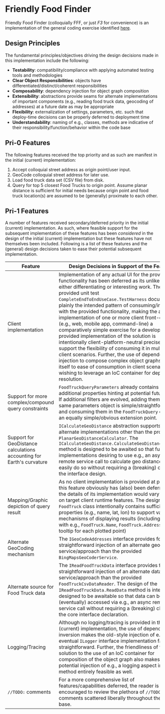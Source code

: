 # Friendly Food Finder #
Friendly Food Finder (colloquially FFF, or just _F3_ for convenience) is an implementation of the general coding exercise identified [here](https://github.com/timfpark/take-home-engineering-challenge).

## Design Principles ##
The fundamental principles/objectives driving the design decisions made in this implementation include the following:

* **Testability**: compatibility/compliance with applying automated testing tools and methodologies
* **Clear Object Responsibilities**: objects have differentiated/distinct/coherent responsibilities
* **Composability**: dependency injection for object graph composition
* **Extensibility**: abstractions provide seams for alternate implementations of important components (e.g., reading food truck data, geocoding of addresses) at a future date as may be appropriate
* **Flexibility**: externalization of settings, parameters, etc. such that deploy-time decisions can be properly deferred to deployment time
* **Understandability**: naming of e.g., classes, methods are indicative of their responsibility/function/behavior within the code base


## Pri-0 Features ##
The following features received the top priority and as such are manifest in the initial (current) implementation:

1. Accept colloquial street address as origin point/user input.
1. GeoCode colloquial street address for later use.
1. Load food truck data set (CSV file) from disk.
1. Query for top 5 closest Food Trucks to origin point.  Assume planar distance is sufficient for initial needs because origin point and food truck location(s) are assumed to be (generally) proximate to each other.

## Pri-1 Features ##
A number of features received secondary/deferred priority in the initial (current) implementation.  As such, where feasible support for the subsequent implementation of these features has been _considered_ in the design of the initial (current) implementation but these features have not themselves been included.  Following is a list of these features and the (general) design decisions taken to ease their potential subsequent implementation.

 | Feature | Design Decisions in Support of the Feature |
 | --- | --- |
 | Client implementation | Implementation of any actual UI for the provided functionality has been deferred as its unlikely to be either differentiating or interesting work.  The provided unit test `CompleteEndToEndUseCase.TestHarness` documents plainly the intended pattern of consuming/interacting with the provided functionality, making the actual implementation of one or more client front-ends (e.g., web, mobile app, command-line) a comparatively simple exercise for a developer.  The provided implementation of the solution is intentionally client-platform-neutral precisely to support the flexibility of consuming it in multiple client scenarios.  Further, the use of dependency injection to compose complex object graphs lends itself to ease of consumption in client scenarios wishing to leverage an IoC container for dependency resolution. |
 | Support for more complex/compound query constraints | `FoodTruckQueryParameters` already contains additional properties hinting at potential future filters.  If additional filters are evolved, adding them to the same parameters object is simple/straightforward and consuming them in the `FoodTruckQuery` class is an equally simple/obvious extension point.
 | Support for GeoDistance calculations accounting for Earth's curvature | `ICalculateGeoDistance` abstraction supports alternate implementations other than the provided `PlanarGeoDistanceCalculator`. The `ICalculateGeoDistance.CalculateGeoDistanceBetween` method is designed to be awaited so that future implementations desiring to use e.g., an async remote service call to calculate geo distance can easily do so without requiring a (breaking) change to the interface design.  | 
 | Mapping/Graphic depiction of query result | As no client implementation is provided at present, this feature obviously has (also) been deferred as the details of its implementation would vary based on target client runtime features.  The design of the `FoodTruck` class intentionally contains sufficient properties (e.g., name, lat, lon) to support variable mechanisms of displaying results (including mapping with e.g., `FoodTruck.Name`, `FoodTruck.Address` as tooltip for each plotted point)  |
 | Alternate GeoCoding mechanism | The `IGeoCodeAddresses` interface provides for a straightforward injection of an alternate geocoder service/approach than the provided `BingMapsGeoCoderService`. |
 | Alternate source for Food Truck data | The `IReadFoodTruckData` interface provides for a straightforward injection of an alternate data loading service/approach than the provided `FoodTruckCsvDataReader`.  The design of the `IReadFoodTruckData.ReadData` method is intentionally designed to be awaitable so that data can be (eventually) accessed via e.g., an async remote service call without requiring a (breaking) change to the core interface declaration. |
 | Logging/Tracing | Although no logging/tracing is provided in the initial (current) implementation, the use of dependency inversion makes the old-style injection of e.g., an eventual `ILogger` interface implementation fairly straightforward.  Further, the friendliness of the solution to the use of an IoC container for composition of the object graph also makes the potential injection of e.g., a logging aspect into each method entirely feasible as well. |
 | `//TODO:` comments  | For a more comprehensive list of features/capabilities deferred, the reader is encouraged to review the plethora of `//TODO:` comments scattered liberally throughout the code base.   |